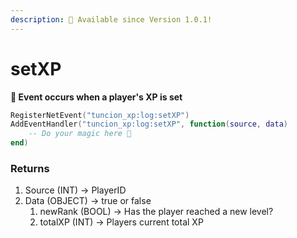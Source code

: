 ```yaml
---
description: 🔧 Available since Version 1.0.1!
---
```


# setXP

**📢 Event occurs when a player's XP is set**

```lua
RegisterNetEvent("tuncion_xp:log:setXP")
AddEventHandler("tuncion_xp:log:setXP", function(source, data)
    -- Do your magic here 💫
end)
```

### Returns

1. Source <span className="color-blue">(INT)</span> <span className="color-orange">-> PlayerID</span>
2. Data <span className="color-blue">(OBJECT)</span> <span className="color-orange">-> true or false</span>
   1. newRank <span className="color-blue">(BOOL)</span> <span className="color-orange">-> Has the player reached a new level?</span>
   2. totalXP <span className="color-blue">(INT)</span> <span className="color-orange">-> Players current total XP</span>

